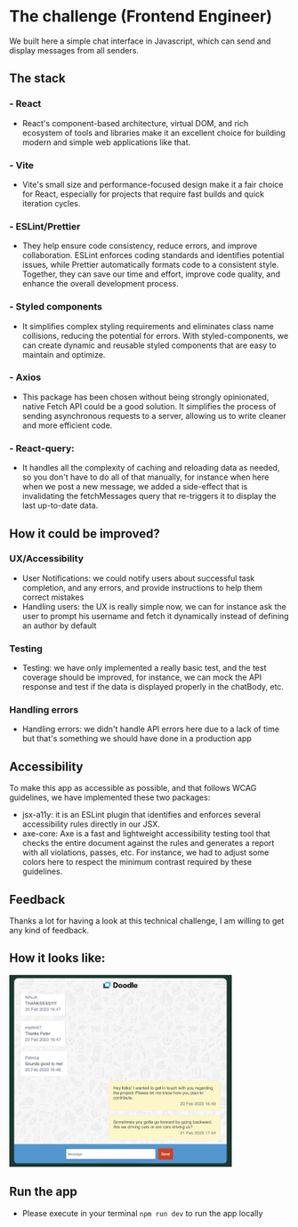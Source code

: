 # The challenge (Frontend Engineer)

We built here a simple chat interface in Javascript, which can send and display messages from
all senders.

## The stack

### - React

- React's component-based architecture, virtual DOM, and rich ecosystem of tools and libraries make it an excellent choice for building modern and simple web applications like that.

### - Vite

- Vite's small size and performance-focused design make it a fair choice for React, especially for projects that require fast builds and quick iteration cycles.

### - ESLint/Prettier

- They help ensure code consistency, reduce errors, and improve collaboration. ESLint enforces coding standards and identifies potential issues, while Prettier automatically formats code to a consistent style. Together, they can save our time and effort, improve code quality, and enhance the overall development process.

### - Styled components

- It simplifies complex styling requirements and eliminates class name collisions, reducing the potential for errors. With styled-components, we can create dynamic and reusable styled components that are easy to maintain and optimize.

### - Axios

- This package has been chosen without being strongly opinionated, native Fetch API could be a good solution. It simplifies the process of sending asynchronous requests to a server, allowing us to write cleaner and more efficient code.

### - React-query:

- It handles all the complexity of caching and reloading data as needed, so you don't have to do all of that manually, for instance when here when we post a new message, we added a side-effect that is invalidating the fetchMessages query that re-triggers it to display the last up-to-date data.

## How it could be improved?

### UX/Accessibility

- User Notifications: we could notify users about successful task completion, and any errors, and provide instructions to help them correct mistakes
- Handling users: the UX is really simple now, we can for instance ask the user to prompt his username and fetch it dynamically instead of defining an author by default

### Testing

- Testing: we have only implemented a really basic test, and the test coverage should be improved, for instance, we can mock the API response and test if the data is displayed properly in the chatBody, etc.

### Handling errors

- Handling errors: we didn't handle API errors here due to a lack of time but that's something we should have done in a production app

## Accessibility

To make this app as accessible as possible, and that follows WCAG guidelines, we have implemented these two packages:

- jsx-a11y: it is an ESLint plugin that identifies and enforces several accessibility rules directly in our JSX.
- axe-core: Axe is a fast and lightweight accessibility testing tool that checks the entire document against the rules and generates a report with all violations, passes, etc. For instance, we had to adjust some colors here to respect the minimum contrast required by these guidelines.

## Feedback

Thanks a lot for having a look at this technical challenge, I am willing to get any kind of feedback.

## How it looks like:

<img src="doodle-chat.png" width="400" alt="chat" />

## Run the app

- Please execute in your terminal `npm run dev` to run the app locally
